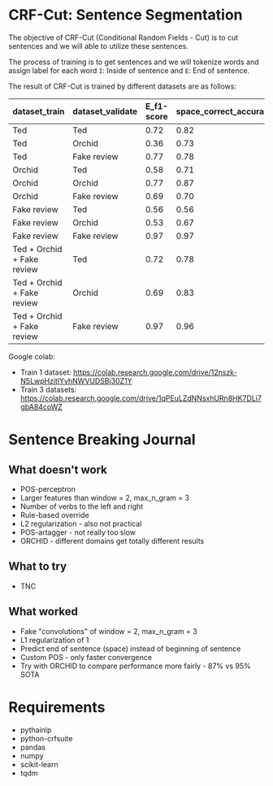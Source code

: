 #  CRF-Cut: Sentence Segmentation

The objective of CRF-Cut (Conditional Random Fields - Cut) is to cut sentences and we will able to utilize these sentences.

The process of training is to get sentences and we will tokenize words and assign label for each word `I`: Inside of sentence and `E`: End of sentence.

The result of CRF-Cut is trained by different datasets are as follows:

| dataset_train              | dataset_validate | E_f1-score | space_correct_accuracy |
|----------------------------|------------------|------------|------------------------|
| Ted                        | Ted              | 0.72       | 0.82                   |
| Ted                        | Orchid           | 0.36       | 0.73                   |
| Ted                        | Fake review      | 0.77       | 0.78                   |
| Orchid                     | Ted              | 0.58       | 0.71                   |
| Orchid                     | Orchid           | 0.77       | 0.87                   |
| Orchid                     | Fake review      | 0.69       | 0.70                   |
| Fake review                | Ted              | 0.56       | 0.56                   |
| Fake review                | Orchid           | 0.53       | 0.67                   |
| Fake review                | Fake review      | 0.97       | 0.97                   |
| Ted + Orchid + Fake review | Ted              | 0.72       | 0.78                   |
| Ted + Orchid + Fake review | Orchid           | 0.69       | 0.83                   |
| Ted + Orchid + Fake review | Fake review      | 0.97       | 0.96                   |

Google colab: 
- Train 1 dataset: https://colab.research.google.com/drive/12nszk-N5LwpHzitlYvhNWVUDSBj30Z1Y
- Train 3 datasets: https://colab.research.google.com/drive/1qPEuLZdNNsxhURn8HK7DLi7gbA84coWZ

# Sentence Breaking Journal

## What doesn't work

* POS-perceptron
* Larger features than window = 2, max_n_gram = 3
* Number of verbs to the left and right
* Rule-based override
* L2 regularization - also not practical
* POS-artagger - not really too slow
* ORCHID - different domains get totally different results

## What to try

* TNC

## What worked

* Fake "convolutions" of window = 2, max_n_gram = 3
* L1 regularization of 1
* Predict end of sentence (space) instead of beginning of sentence
* Custom POS - only faster convergence
* Try with ORCHID to compare performance more fairly - 87% vs 95% SOTA

# Requirements

- pythainlp
- python-crfsuite
- pandas
- numpy
- scikit-learn
- tqdm